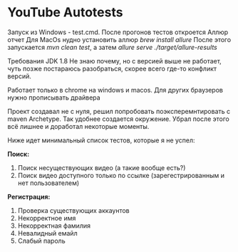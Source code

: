 # YouTube Autotests

Запуск из Windows - test.cmd. После прогонов тестов откроется Аллюр отчет
Для MacOs нудно установить аллюр _brew install allure_
После этого запускается _mvn clean test_, а затем _allure serve ./target/allure-results_

Требования JDK 1.8
Не знаю почему, но с версией выше не работает, чуть позже постараюсь разобраться, скорее всего где-то конфликт версий.

Работает только в chrome на windows и macos.
Для других браузеров нужно прописывать драйвера

Проект создавал не с нуля, решил попробовать поэксперемнтировать с maven Archetype. Так удобнее создается окружение.
Убрал после этого всё лишнее и доработал некоторые моменты.

Ниже идет минимальный список тестов, которые я не успел:

**Поиск:**
1. Поиск несуществующих видео (а такие вообще есть?)
2. Поиск видео доступного только по ссылке (зарегестрированным и нет пользователем)

**Регистрация:**
1. Проверка существующих аккаунтов
2. Некорректное имя
3. Некорректная фамилия
4. Невалидный емайл
5. Слабый пароль



